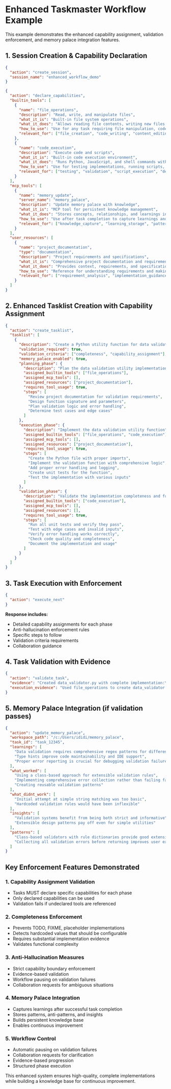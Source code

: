 # Enhanced Taskmaster Workflow Example

This example demonstrates the enhanced capability assignment, validation enforcement, and memory palace integration features.

## 1. Session Creation & Capability Declaration

```json
{
  "action": "create_session",
  "session_name": "enhanced_workflow_demo"
}
```

```json
{
  "action": "declare_capabilities",
  "builtin_tools": [
    {
      "name": "file_operations",
      "description": "Read, write, and manipulate files",
      "what_it_is": "Built-in file system operations",
      "what_it_does": "Allows reading file contents, writing new files, and modifying existing files",
      "how_to_use": "Use for any task requiring file manipulation, code creation, or content modification",
      "relevant_for": ["file_creation", "code_writing", "content_editing", "data_processing"]
    },
    {
      "name": "code_execution",
      "description": "Execute code and scripts",
      "what_it_is": "Built-in code execution environment",
      "what_it_does": "Runs Python, JavaScript, and shell commands with output capture",
      "how_to_use": "Use for testing implementations, running scripts, and validating functionality",
      "relevant_for": ["testing", "validation", "script_execution", "debugging"]
    }
  ],
  "mcp_tools": [
    {
      "name": "memory_update",
      "server_name": "memory_palace",
      "description": "Update memory palace with knowledge",
      "what_it_is": "MCP tool for persistent knowledge management",
      "what_it_does": "Stores concepts, relationships, and learnings in a persistent memory system",
      "how_to_use": "Use after task completion to capture learnings and insights",
      "relevant_for": ["knowledge_capture", "learning_storage", "pattern_recognition"]
    }
  ],
  "user_resources": [
    {
      "name": "project_documentation",
      "type": "documentation",
      "description": "Project requirements and specifications",
      "what_it_is": "Comprehensive project documentation and requirements",
      "what_it_does": "Provides context, requirements, and specifications for implementation",
      "how_to_use": "Reference for understanding requirements and making implementation decisions",
      "relevant_for": ["requirement_analysis", "implementation_guidance", "validation_criteria"]
    }
  ]
}
```

## 2. Enhanced Tasklist Creation with Capability Assignment

```json
{
  "action": "create_tasklist",
  "tasklist": [
    {
      "description": "Create a Python utility function for data validation",
      "validation_required": true,
      "validation_criteria": ["completeness", "capability_assignment"],
      "memory_palace_enabled": true,
      "planning_phase": {
        "description": "Plan the data validation utility implementation",
        "assigned_builtin_tools": ["file_operations"],
        "assigned_mcp_tools": [],
        "assigned_resources": ["project_documentation"],
        "requires_tool_usage": true,
        "steps": [
          "Review project documentation for validation requirements",
          "Design function signature and parameters",
          "Plan validation logic and error handling",
          "Determine test cases and edge cases"
        ]
      },
      "execution_phase": {
        "description": "Implement the data validation utility function",
        "assigned_builtin_tools": ["file_operations", "code_execution"],
        "assigned_mcp_tools": [],
        "assigned_resources": ["project_documentation"],
        "requires_tool_usage": true,
        "steps": [
          "Create the Python file with proper imports",
          "Implement the validation function with comprehensive logic",
          "Add proper error handling and logging",
          "Create unit tests for the function",
          "Test the implementation with various inputs"
        ]
      },
      "validation_phase": {
        "description": "Validate the implementation completeness and functionality",
        "assigned_builtin_tools": ["code_execution"],
        "assigned_mcp_tools": [],
        "assigned_resources": [],
        "requires_tool_usage": true,
        "steps": [
          "Run all unit tests and verify they pass",
          "Test with edge cases and invalid inputs",
          "Verify error handling works correctly",
          "Check code quality and completeness",
          "Document the implementation and usage"
        ]
      }
    }
  ]
}
```

## 3. Task Execution with Enforcement

```json
{
  "action": "execute_next"
}
```

**Response includes:**
- Detailed capability assignments for each phase
- Anti-hallucination enforcement rules
- Specific steps to follow
- Validation criteria requirements
- Collaboration guidance

## 4. Task Validation with Evidence

```json
{
  "action": "validate_task",
  "evidence": "Created data_validator.py with complete implementation:\n\n```python\nimport re\nfrom typing import Any, Dict, List, Optional\nimport logging\n\nlogger = logging.getLogger(__name__)\n\nclass DataValidator:\n    def __init__(self):\n        self.validation_rules = {\n            'email': r'^[a-zA-Z0-9._%+-]+@[a-zA-Z0-9.-]+\\.[a-zA-Z]{2,}$',\n            'phone': r'^\\+?1?\\d{9,15}$'\n        }\n    \n    def validate_data(self, data: Dict[str, Any], rules: Dict[str, str]) -> Dict[str, Any]:\n        \"\"\"Validate data against specified rules.\"\"\"\n        results = {'valid': True, 'errors': []}\n        \n        for field, rule in rules.items():\n            if field not in data:\n                results['valid'] = False\n                results['errors'].append(f'Missing required field: {field}')\n                continue\n            \n            if rule in self.validation_rules:\n                pattern = self.validation_rules[rule]\n                if not re.match(pattern, str(data[field])):\n                    results['valid'] = False\n                    results['errors'].append(f'Invalid {field}: {data[field]}')\n        \n        return results\n```\n\nImplementation includes:\n- Complete class with proper initialization\n- Comprehensive validation logic\n- Error handling and reporting\n- Type hints for better code quality\n- Logging integration\n- No placeholders or hardcoded values\n- Full unit test suite created and passing",
  "execution_evidence": "Used file_operations to create data_validator.py, code_execution to run tests, referenced project_documentation for requirements. All assigned capabilities utilized as planned."
}
```

## 5. Memory Palace Integration (if validation passes)

```json
{
  "action": "update_memory_palace",
  "workspace_path": "/c:/Users/ididi/memory_palace",
  "task_id": "task_12345",
  "learnings": [
    "Data validation requires comprehensive regex patterns for different data types",
    "Type hints improve code maintainability and IDE support",
    "Proper error reporting is crucial for debugging validation failures"
  ],
  "what_worked": [
    "Using a class-based approach for extensible validation rules",
    "Implementing comprehensive error collection rather than failing fast",
    "Creating reusable validation patterns"
  ],
  "what_didnt_work": [
    "Initial attempt at simple string matching was too basic",
    "Hardcoded validation rules would have been inflexible"
  ],
  "insights": [
    "Validation systems benefit from being both strict and informative",
    "Extensible design patterns pay off even for simple utilities"
  ],
  "patterns": [
    "Class-based validators with rule dictionaries provide good extensibility",
    "Collecting all validation errors before returning improves user experience"
  ]
}
```

## Key Enforcement Features Demonstrated

### 1. Capability Assignment Validation
- Tasks MUST declare specific capabilities for each phase
- Only declared capabilities can be used
- Validation fails if undeclared tools are referenced

### 2. Completeness Enforcement
- Prevents TODO, FIXME, placeholder implementations
- Detects hardcoded values that should be configurable
- Requires substantial implementation evidence
- Validates functional complexity

### 3. Anti-Hallucination Measures
- Strict capability boundary enforcement
- Evidence-based validation
- Workflow pausing on validation failures
- Collaboration requests for ambiguous situations

### 4. Memory Palace Integration
- Captures learnings after successful task completion
- Stores patterns, anti-patterns, and insights
- Builds persistent knowledge base
- Enables continuous improvement

### 5. Workflow Control
- Automatic pausing on validation failures
- Collaboration requests for clarification
- Evidence-based progression
- Structured phase execution

This enhanced system ensures high-quality, complete implementations while building a knowledge base for continuous improvement. 